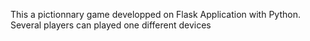 This a pictionnary game developped on Flask Application with Python. Several players can played one different devices
